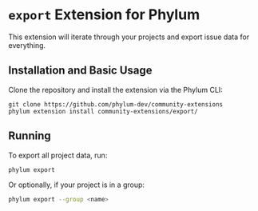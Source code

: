 # `export` Extension for Phylum

This extension will iterate through your projects and export issue data for everything.


## Installation and Basic Usage

Clone the repository and install the extension via the Phylum CLI:

```console
git clone https://github.com/phylum-dev/community-extensions
phylum extension install community-extensions/export/
```

## Running

To export all project data, run:

```sh
phylum export 
```

Or optionally, if your project is in a group:

```sh
phylum export --group <name>
```
